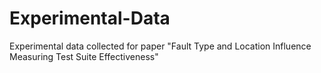 # Experimental-Data
Experimental data collected for paper "Fault Type and Location Influence Measuring Test Suite Effectiveness"
